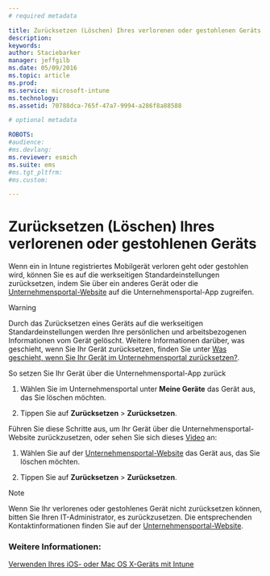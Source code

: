 ```yaml
---
# required metadata

title: Zurücksetzen (Löschen) Ihres verlorenen oder gestohlenen Geräts | Microsoft Intune
description:
keywords:
author: Staciebarker
manager: jeffgilb
ms.date: 05/09/2016
ms.topic: article
ms.prod:
ms.service: microsoft-intune
ms.technology:
ms.assetid: 70788dca-765f-47a7-9994-a286f8a88588

# optional metadata

ROBOTS:
#audience:
#ms.devlang:
ms.reviewer: esmich
ms.suite: ems
#ms.tgt_pltfrm:
#ms.custom:

---
```



# Zurücksetzen (Löschen) Ihres verlorenen oder gestohlenen Geräts

Wenn ein in Intune registriertes Mobilgerät verloren geht oder gestohlen wird, können Sie es auf die werkseitigen Standardeinstellungen zurücksetzen, indem Sie über ein anderes Gerät oder die [Unternehmensportal-Website](http://portal.manage.microsoft.com) auf die Unternehmensportal-App zugreifen.

> [!WARNING]
> Durch das Zurücksetzen eines Geräts auf die werkseitigen Standardeinstellungen werden Ihre persönlichen und arbeitsbezogenen Informationen vom Gerät gelöscht. Weitere Informationen darüber, was geschieht, wenn Sie Ihr Gerät zurücksetzen, finden Sie unter [Was geschieht, wenn Sie Ihr Gerät im Unternehmensportal zurücksetzen?](what-happens-if-you-reset-your-device-using-the-company-portal-ios.md).

So setzen Sie Ihr Gerät über die Unternehmensportal-App zurück

1.  Wählen Sie im Unternehmensportal unter **Meine Geräte** das Gerät aus, das Sie löschen möchten.

2.  Tippen Sie auf **Zurücksetzen** &gt; **Zurücksetzen**.

Führen Sie diese Schritte aus, um Ihr Gerät über die Unternehmensportal-Website zurückzusetzen, oder sehen Sie sich dieses [Video](http://aka.ms/jhdjak) an:

1.  Wählen Sie auf der [Unternehmensportal-Website](http://portal.manage.microsoft.com) das Gerät aus, das Sie löschen möchten.

2.  Tippen Sie auf **Zurücksetzen** &gt; **Zurücksetzen**.
> [!NOTE]
> Wenn Sie Ihr verlorenes oder gestohlenes Gerät nicht zurücksetzen können, bitten Sie Ihren IT-Administrator, es zurückzusetzen. Die entsprechenden Kontaktinformationen finden Sie auf der [Unternehmensportal-Website](http://portal.manage.microsoft.com).

### Weitere Informationen:
[Verwenden Ihres iOS- oder Mac OS X-Geräts mit Intune](using-your-ios-or-mac-os-x-device-with-intune.md)

<!--HONumber=Jun16_HO2-->



